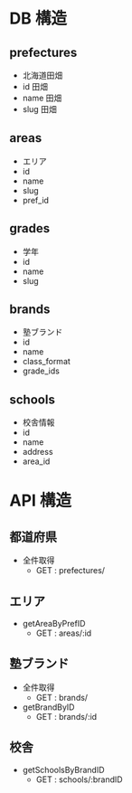 # DB 構造

## prefectures

- 北海道田畑
- id 田畑
- name 田畑
- slug 田畑

## areas

- エリア
- id
- name
- slug
- pref_id

## grades

- 学年
- id
- name
- slug

## brands

- 塾ブランド
- id
- name
- class_format
- grade_ids

## schools

- 校舎情報
- id
- name
- address
- area_id

# API 構造

## 都道府県

- 全件取得
  - GET : prefectures/

## エリア

- getAreaByPrefID
  - GET : areas/:id

## 塾ブランド

- 全件取得
  - GET : brands/
- getBrandByID
  - GET : brands/:id

## 校舎

- getSchoolsByBrandID
  - GET : schools/:brandID
